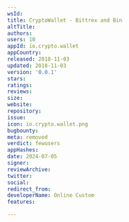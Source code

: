 ```yaml
---
wsId: 
title: CryptoWallet - Bittrex and Bin
altTitle: 
authors: 
users: 10
appId: io.crypto.wallet
appCountry: 
released: 2018-11-03
updated: 2018-11-03
version: '0.0.1'
stars: 
ratings: 
reviews: 
size: 
website: 
repository: 
issue: 
icon: io.crypto.wallet.png
bugbounty: 
meta: removed
verdict: fewusers
appHashes: 
date: 2024-07-05
signer: 
reviewArchive: 
twitter: 
social: 
redirect_from: 
developerName: Online Custom
features: 

---
```


